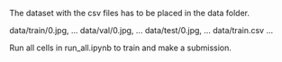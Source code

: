 The dataset with the csv files has to be placed in the data folder.

data/train/0.jpg, ...
data/val/0.jpg, ...
data/test/0.jpg, ...
data/train.csv
...

Run all cells in run_all.ipynb to train and make a submission.
